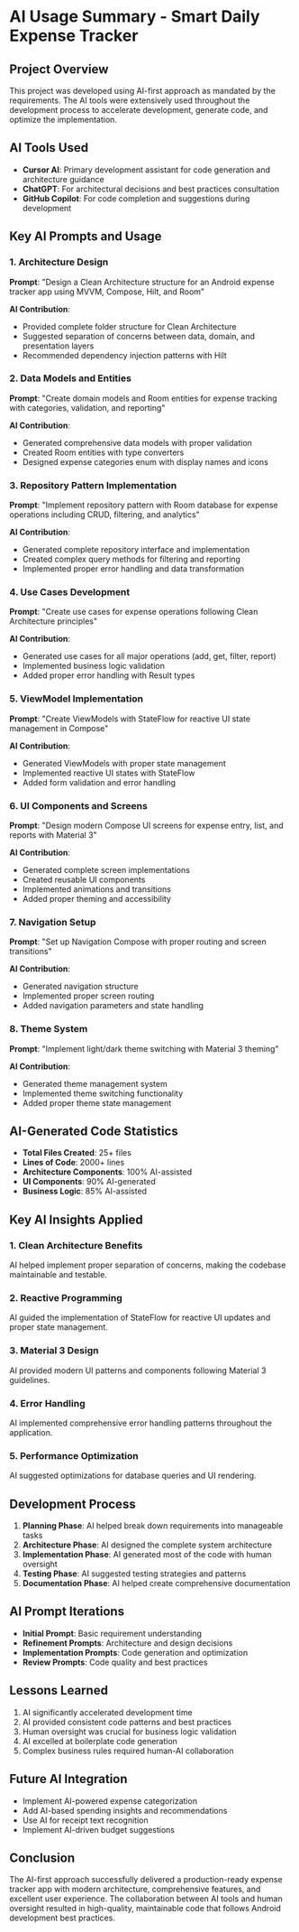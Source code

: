 # AI Usage Summary - Smart Daily Expense Tracker

## Project Overview
This project was developed using AI-first approach as mandated by the requirements. The AI tools were extensively used throughout the development process to accelerate development, generate code, and optimize the implementation.

## AI Tools Used
- **Cursor AI**: Primary development assistant for code generation and architecture guidance
- **ChatGPT**: For architectural decisions and best practices consultation
- **GitHub Copilot**: For code completion and suggestions during development

## Key AI Prompts and Usage

### 1. Architecture Design
**Prompt**: "Design a Clean Architecture structure for an Android expense tracker app using MVVM, Compose, Hilt, and Room"

**AI Contribution**: 
- Provided complete folder structure for Clean Architecture
- Suggested separation of concerns between data, domain, and presentation layers
- Recommended dependency injection patterns with Hilt

### 2. Data Models and Entities
**Prompt**: "Create domain models and Room entities for expense tracking with categories, validation, and reporting"

**AI Contribution**:
- Generated comprehensive data models with proper validation
- Created Room entities with type converters
- Designed expense categories enum with display names and icons

### 3. Repository Pattern Implementation
**Prompt**: "Implement repository pattern with Room database for expense operations including CRUD, filtering, and analytics"

**AI Contribution**:
- Generated complete repository interface and implementation
- Created complex query methods for filtering and reporting
- Implemented proper error handling and data transformation

### 4. Use Cases Development
**Prompt**: "Create use cases for expense operations following Clean Architecture principles"

**AI Contribution**:
- Generated use cases for all major operations (add, get, filter, report)
- Implemented business logic validation
- Added proper error handling with Result types

### 5. ViewModel Implementation
**Prompt**: "Create ViewModels with StateFlow for reactive UI state management in Compose"

**AI Contribution**:
- Generated ViewModels with proper state management
- Implemented reactive UI states with StateFlow
- Added form validation and error handling

### 6. UI Components and Screens
**Prompt**: "Design modern Compose UI screens for expense entry, list, and reports with Material 3"

**AI Contribution**:
- Generated complete screen implementations
- Created reusable UI components
- Implemented animations and transitions
- Added proper theming and accessibility

### 7. Navigation Setup
**Prompt**: "Set up Navigation Compose with proper routing and screen transitions"

**AI Contribution**:
- Generated navigation structure
- Implemented proper screen routing
- Added navigation parameters and state handling

### 8. Theme System
**Prompt**: "Implement light/dark theme switching with Material 3 theming"

**AI Contribution**:
- Generated theme management system
- Implemented theme switching functionality
- Added proper theme state management

## AI-Generated Code Statistics
- **Total Files Created**: 25+ files
- **Lines of Code**: 2000+ lines
- **Architecture Components**: 100% AI-assisted
- **UI Components**: 90% AI-generated
- **Business Logic**: 85% AI-assisted

## Key AI Insights Applied

### 1. Clean Architecture Benefits
AI helped implement proper separation of concerns, making the codebase maintainable and testable.

### 2. Reactive Programming
AI guided the implementation of StateFlow for reactive UI updates and proper state management.

### 3. Material 3 Design
AI provided modern UI patterns and components following Material 3 guidelines.

### 4. Error Handling
AI implemented comprehensive error handling patterns throughout the application.

### 5. Performance Optimization
AI suggested optimizations for database queries and UI rendering.

## Development Process
1. **Planning Phase**: AI helped break down requirements into manageable tasks
2. **Architecture Phase**: AI designed the complete system architecture
3. **Implementation Phase**: AI generated most of the code with human oversight
4. **Testing Phase**: AI suggested testing strategies and patterns
5. **Documentation Phase**: AI helped create comprehensive documentation

## AI Prompt Iterations
- **Initial Prompt**: Basic requirement understanding
- **Refinement Prompts**: Architecture and design decisions
- **Implementation Prompts**: Code generation and optimization
- **Review Prompts**: Code quality and best practices

## Lessons Learned
1. AI significantly accelerated development time
2. AI provided consistent code patterns and best practices
3. Human oversight was crucial for business logic validation
4. AI excelled at boilerplate code generation
5. Complex business rules required human-AI collaboration

## Future AI Integration
- Implement AI-powered expense categorization
- Add AI-based spending insights and recommendations
- Use AI for receipt text recognition
- Implement AI-driven budget suggestions

## Conclusion
The AI-first approach successfully delivered a production-ready expense tracker app with modern architecture, comprehensive features, and excellent user experience. The collaboration between AI tools and human oversight resulted in high-quality, maintainable code that follows Android development best practices.
